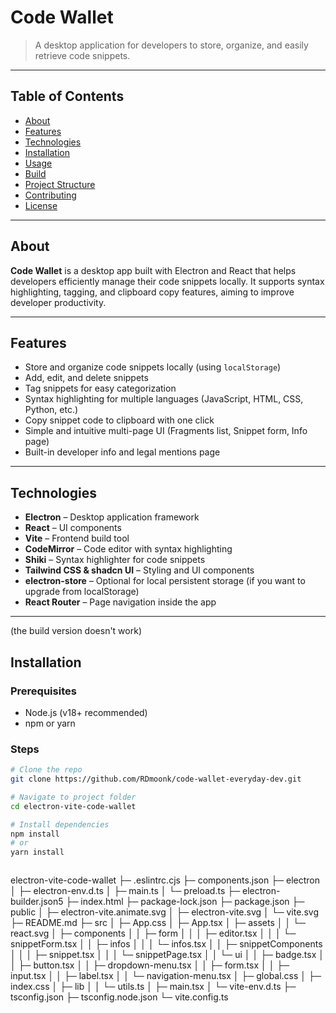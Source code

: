 # Code Wallet

> A desktop application for developers to store, organize, and easily retrieve code snippets.

---

## Table of Contents

- [About](#about)
- [Features](#features)
- [Technologies](#technologies)
- [Installation](#installation)
- [Usage](#usage)
- [Build](#build)
- [Project Structure](#project-structure)
- [Contributing](#contributing)
- [License](#license)

---

## About

**Code Wallet** is a desktop app built with Electron and React that helps developers efficiently manage their code snippets locally. It supports syntax highlighting, tagging, and clipboard copy features, aiming to improve developer productivity.

---

## Features

- Store and organize code snippets locally (using `localStorage`)
- Add, edit, and delete snippets
- Tag snippets for easy categorization
- Syntax highlighting for multiple languages (JavaScript, HTML, CSS, Python, etc.)
- Copy snippet code to clipboard with one click
- Simple and intuitive multi-page UI (Fragments list, Snippet form, Info page)
- Built-in developer info and legal mentions page

---

## Technologies

- **Electron** – Desktop application framework
- **React** – UI components
- **Vite** – Frontend build tool
- **CodeMirror** – Code editor with syntax highlighting
- **Shiki** – Syntax highlighter for code snippets
- **Tailwind CSS & shadcn UI** – Styling and UI components
- **electron-store** – Optional for local persistent storage (if you want to upgrade from localStorage)
- **React Router** – Page navigation inside the app

---
(the build version doesn't work)
## Installation

### Prerequisites

- Node.js (v18+ recommended)
- npm or yarn

### Steps

```bash
# Clone the repo
git clone https://github.com/RDmoonk/code-wallet-everyday-dev.git

# Navigate to project folder
cd electron-vite-code-wallet

# Install dependencies
npm install
# or
yarn install



```
electron-vite-code-wallet
├─ .eslintrc.cjs
├─ components.json
├─ electron
│  ├─ electron-env.d.ts
│  ├─ main.ts
│  └─ preload.ts
├─ electron-builder.json5
├─ index.html
├─ package-lock.json
├─ package.json
├─ public
│  ├─ electron-vite.animate.svg
│  ├─ electron-vite.svg
│  └─ vite.svg
├─ README.md
├─ src
│  ├─ App.css
│  ├─ App.tsx
│  ├─ assets
│  │  └─ react.svg
│  ├─ components
│  │  ├─ form
│  │  │  ├─ editor.tsx
│  │  │  └─ snippetForm.tsx
│  │  ├─ infos
│  │  │  └─ infos.tsx
│  │  ├─ snippetComponents
│  │  │  ├─ snippet.tsx
│  │  │  └─ snippetPage.tsx
│  │  └─ ui
│  │     ├─ badge.tsx
│  │     ├─ button.tsx
│  │     ├─ dropdown-menu.tsx
│  │     ├─ form.tsx
│  │     ├─ input.tsx
│  │     ├─ label.tsx
│  │     └─ navigation-menu.tsx
│  ├─ global.css
│  ├─ index.css
│  ├─ lib
│  │  └─ utils.ts
│  ├─ main.tsx
│  └─ vite-env.d.ts
├─ tsconfig.json
├─ tsconfig.node.json
└─ vite.config.ts

```
